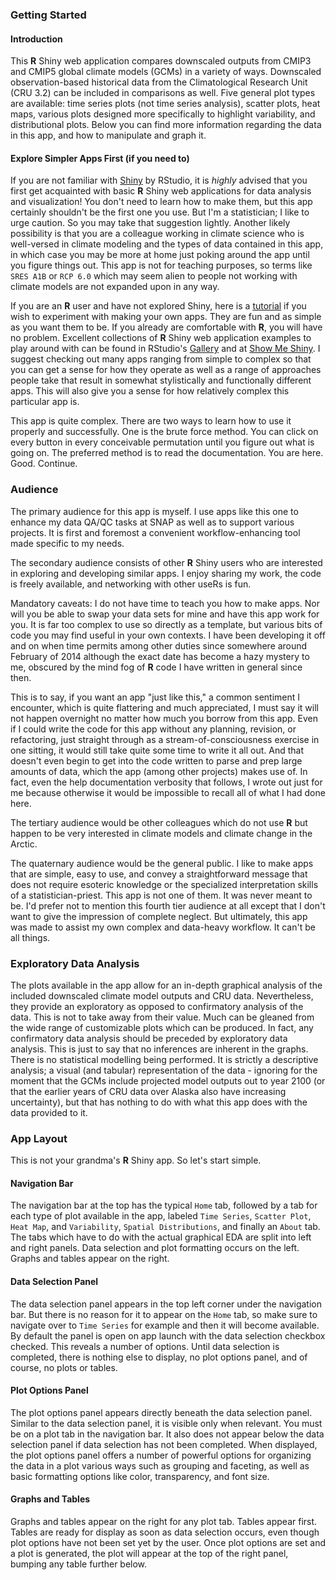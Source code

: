 ### Getting Started

#### Introduction

This **R** Shiny web application compares downscaled outputs from CMIP3
and CMIP5 global climate models (GCMs) in a variety of ways. Downscaled
observation-based historical data from the Climatological Research Unit
(CRU 3.2) can be included in comparisons as well. Five general plot
types are available: time series plots (not time series analysis),
scatter plots, heat maps, various plots designed more specifically to
highlight variability, and distributional plots. Below you can find more
information regarding the data in this app, and how to manipulate and
graph it.

#### Explore Simpler Apps First (if you need to)

If you are not familiar with
<a href="http://shiny.rstudio.com/" target="_blank">Shiny</a> by
RStudio, it is *highly* advised that you first get acquainted with basic
**R** Shiny web applications for data analysis and visualization! You
don't need to learn how to make them, but this app certainly shouldn't
be the first one you use. But I'm a statistician; I like to urge
caution. So you may take that suggestion lightly. Another likely
possibility is that you are a colleague working in climate science who
is well-versed in climate modeling and the types of data contained in
this app, in which case you may be more at home just poking around the
app until you figure things out. This app is not for teaching purposes,
so terms like `SRES A1B` or `RCP 6.0` which may seem alien to people not
working with climate models are not expanded upon in any way.

If you are an **R** user and have not explored Shiny, here is a
<a href="http://shiny.rstudio.com/tutorial/" target="_blank">tutorial</a>
if you wish to experiment with making your own apps. They are fun and as
simple as you want them to be. If you already are comfortable with
**R**, you will have no problem. Excellent collections of **R** Shiny
web application examples to play around with can be found in RStudio's
<a href="http://shiny.rstudio.com/gallery/" target="_blank">Gallery</a>
and at <a href="http://www.showmeshiny.com/" target="_blank">Show Me
Shiny</a>. I suggest checking out many apps ranging from simple to
complex so that you can get a sense for how they operate as well as a
range of approaches people take that result in somewhat stylistically
and functionally different apps. This will also give you a sense for how
relatively complex this particular app is.

This app is quite complex. There are two ways to learn how to use it
properly and successfully. One is the brute force method. You can click
on every button in every conceivable permutation until you figure out
what is going on. The preferred method is to read the documentation. You
are here. Good. Continue.

### Audience

The primary audience for this app is myself. I use apps like this one to
enhance my data QA/QC tasks at SNAP as well as to support various
projects. It is first and foremost a convenient workflow-enhancing tool
made specific to my needs.

The secondary audience consists of other **R** Shiny users who are
interested in exploring and developing similar apps. I enjoy sharing my
work, the code is freely available, and networking with other useRs is
fun.

Mandatory caveats: I do not have time to teach you how to make apps. Nor
will you be able to swap your data sets for mine and have this app work
for you. It is far too complex to use so directly as a template, but
various bits of code you may find useful in your own contexts. I have
been developing it off and on when time permits among other duties since
somewhere around February of 2014 although the exact date has become a
hazy mystery to me, obscured by the mind fog of **R** code I have
written in general since then.

This is to say, if you want an app "just like this," a common sentiment
I encounter, which is quite flattering and much appreciated, I must say
it will not happen overnight no matter how much you borrow from this
app. Even if I could write the code for this app without any planning,
revision, or refactoring, just straight through as a
stream-of-consciousness exercise in one sitting, it would still take
quite some time to write it all out. And that doesn't even begin to get
into the code written to parse and prep large amounts of data, which the
app (among other projects) makes use of. In fact, even the help
documentation verbosity that follows, I wrote out just for me because
otherwise it would be impossible to recall all of what I had done here.

The tertiary audience would be other colleagues which do not use **R**
but happen to be very interested in climate models and climate change in
the Arctic.

The quaternary audience would be the general public. I like to make apps
that are simple, easy to use, and convey a straightforward message that
does not require esoteric knowledge or the specialized interpretation
skills of a statistician-priest. This app is not one of them. It was
never meant to be. I'd prefer not to mention this fourth tier audience
at all except that I don't want to give the impression of complete
neglect. But ultimately, this app was made to assist my own complex and
data-heavy workflow. It can't be all things.

### Exploratory Data Analysis

The plots available in the app allow for an in-depth graphical analysis
of the included downscaled climate model outputs and CRU data.
Nevertheless, they provide an exploratory as opposed to confirmatory
analysis of the data. This is not to take away from their value. Much
can be gleaned from the wide range of customizable plots which can be
produced. In fact, any confirmatory data analysis should be preceded by
exploratory data analysis. This is just to say that no inferences are
inherent in the graphs. There is no statistical modelling being
performed. It is strictly a descriptive analysis; a visual (and tabular)
representation of the data - ignoring for the moment that the GCMs
include projected model outputs out to year 2100 (or that the earlier
years of CRU data over Alaska also have increasing uncertainty), but
that has nothing to do with what this app does with the data provided to
it.

### App Layout

This is not your grandma's **R** Shiny app. So let's start simple.

#### Navigation Bar

The navigation bar at the top has the typical `Home` tab, followed by a
tab for each type of plot available in the app, labeled `Time Series`,
`Scatter Plot`, `Heat Map`, and `Variability`, `Spatial Distributions`,
and finally an `About` tab. The tabs which have to do with the actual
graphical EDA are split into left and right panels. Data selection and
plot formatting occurs on the left. Graphs and tables appear on the
right.

#### Data Selection Panel

The data selection panel appears in the top left corner under the
navigation bar. But there is no reason for it to appear on the `Home`
tab, so make sure to navigate over to `Time Series` for example and then
it will become available. By default the panel is open on app launch
with the data selection checkbox checked. This reveals a number of
options. Until data selection is completed, there is nothing else to
display, no plot options panel, and of course, no plots or tables.

#### Plot Options Panel

The plot options panel appears directly beneath the data selection
panel. Similar to the data selection panel, it is visible only when
relevant. You must be on a plot tab in the navigation bar. It also does
not appear below the data selection panel if data selection has not been
completed. When displayed, the plot options panel offers a number of
powerful options for organizing the data in a plot various ways such as
grouping and faceting, as well as basic formatting options like color,
transparency, and font size.

#### Graphs and Tables

Graphs and tables appear on the right for any plot tab. Tables appear
first. Tables are ready for display as soon as data selection occurs,
even though plot options have not been set yet by the user. Once plot
options are set and a plot is generated, the plot will appear at the top
of the right panel, bumping any table further below.
